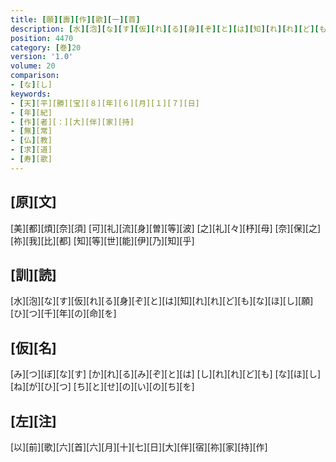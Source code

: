 ```yaml
---
title: [願][壽][作][歌][一][首]
description: [水][泡][な][す][仮][れ][る][身][ぞ][と][は][知][れ][れ][ど][も][な][ほ][し][願][ひ][つ][千][年][の][命][を]
position: 4470
category: [巻]20
version: '1.0'
volume: 20
comparison:
- [な][し]
keywords:
- [天][平][勝][宝][８][年][６][月][１][７][日]
- [年][紀]
- [作][者][：][大][伴][家][持]
- [無][常]
- [仏][教]
- [求][道]
- [寿][歌]
---
```


## [原][文]

[美][都][煩][奈][須] [可][礼][流][身][曽][等][波] [之][礼][々][杼][母] [奈][保][之][祢][我][比][都] [知][等][世][能][伊][乃][知][乎]

## [訓][読]

[水][泡][な][す][仮][れ][る][身][ぞ][と][は][知][れ][れ][ど][も][な][ほ][し][願][ひ][つ][千][年][の][命][を]

## [仮][名]

[み][つ][ぼ][な][す] [か][れ][る][み][ぞ][と][は] [し][れ][れ][ど][も] [な][ほ][し][ね][が][ひ][つ] [ち][と][せ][の][い][の][ち][を]

## [左][注]

[以][前][歌][六][首][六][月][十][七][日][大][伴][宿][祢][家][持][作]
